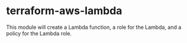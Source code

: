 # terraform-aws-lambda

This module will create a Lambda function, a role for the Lambda, and a policy for the Lambda role.
